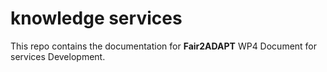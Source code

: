 # knowledge services
This repo contains the documentation for **Fair2ADAPT** WP4 Document for services Development.
